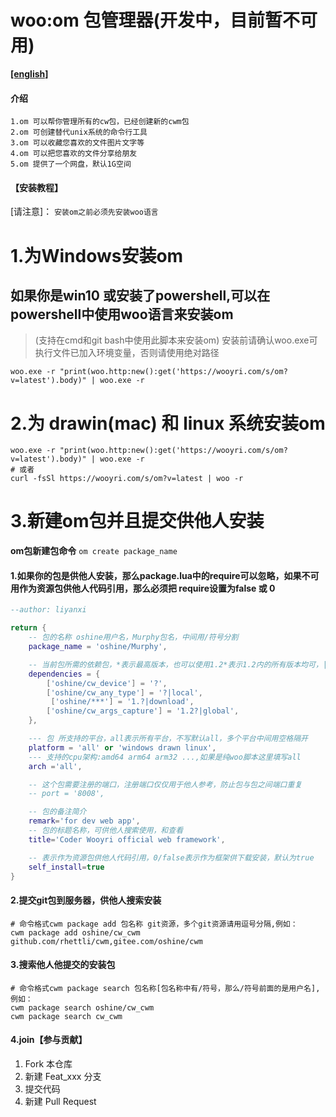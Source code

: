 # woo:om 包管理器(开发中，目前暂不可用)

**[[english]](https://gitee.com/oshine/om/blob/master/README.md)**

#### 介绍 
```
1.om 可以帮你管理所有的cw包，已经创建新的cwm包
2.om 可创建替代unix系统的命令行工具
3.om 可以收藏您喜欢的文件图片文字等
4.om 可以把您喜欢的文件分享给朋友
5.om 提供了一个网盘，默认1G空间
```

#### 【安装教程】
[请注意]：
`安装om之前必须先安装woo语言`

# **1.为Windows安装om** 
## 如果你是win10 或安装了powershell,可以在powershell中使用woo语言来安装om
>(支持在cmd和git bash中使用此脚本来安装om)
安装前请确认woo.exe可执行文件已加入环境变量，否则请使用绝对路径
```
woo.exe -r "print(woo.http:new():get('https://wooyri.com/s/om?v=latest').body)" | woo.exe -r
```

# **2.为 drawin(mac) 和 linux 系统安装om** 
```shell
woo.exe -r "print(woo.http:new():get('https://wooyri.com/s/om?v=latest').body)" | woo.exe -r
# 或者
curl -fsSl https://wooyri.com/s/om?v=latest | woo -r
```

#  **3.新建om包并且提交供他人安装** 
**om包新建包命令**
`om create package_name`

#### 1.如果你的包是供他人安装，那么package.lua中的require可以忽略，如果不可用作为资源包供他人代码引用，那么必须把 require设置为false 或 0
```lua
--author: liyanxi

return {
    -- 包的名称 oshine用户名，Murphy包名，中间用/符号分割
    package_name = 'oshine/Murphy',

    -- 当前包所需的依赖包，*表示最高版本，也可以使用1.2*表示1.2内的所有版本均可，|符号后面可以加local和global表示包安装在本地包中的vendor路径，还是全局共享路径,download表示仅仅下载
    dependencies = {
        ['oshine/cw_device'] = '?',
        ['oshine/cw_any_type'] = '?|local',
         ['oshine/***'] = '1.?|download',
        ['oshine/cw_args_capture'] = '1.2?|global',
    },

    --- 包 所支持的平台，all表示所有平台，不写默认all，多个平台中间用空格隔开
    platform = 'all' or 'windows drawn linux',
    --- 支持的cpu架构:amd64 arm64 arm32 ...,如果是纯woo脚本这里填写all
    arch ='all',

    -- 这个包需要注册的端口，注册端口仅仅用于他人参考，防止包与包之间端口重复
    -- port = '8008',

    -- 包的备注简介
    remark='for dev web app',
    -- 包的标题名称，可供他人搜索使用，和查看
    title='Coder Wooyri official web framework',

    -- 表示作为资源包供他人代码引用，0/false表示作为框架供下载安装，默认为true
    self_install=true
}
```
#### 2.提交git包到服务器，供他人搜索安装

```
# 命令格式cwm package add 包名称 git资源，多个git资源请用逗号分隔,例如：
cwm package add oshine/cw_cwm github.com/rhettli/cwm,gitee.com/oshine/cwm
```
#### 3.搜索他人他提交的安装包

```
# 命令格式cwm package search 包名称[包名称中有/符号，那么/符号前面的是用户名],例如：
cwm package search oshine/cw_cwm
cwm package search cw_cwm
```


#### 4.join【参与贡献】

1.  Fork 本仓库
2.  新建 Feat_xxx 分支
3.  提交代码
4.  新建 Pull Request
